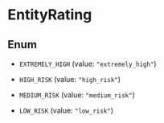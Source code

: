 

# EntityRating

## Enum


* `EXTREMELY_HIGH` (value: `"extremely_high"`)

* `HIGH_RISK` (value: `"high_risk"`)

* `MEDIUM_RISK` (value: `"medium_risk"`)

* `LOW_RISK` (value: `"low_risk"`)



